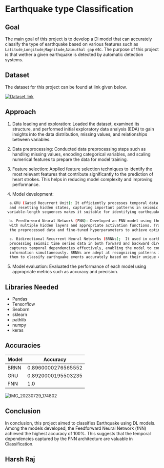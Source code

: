 
# Earthquake type Classification




## Goal


The main goal of this project is to develop a Dl model that can accurately classify the type of earthquake based on various features such as `Latitude`,`Longitude`,`Magnitude`,`Azimuthal gap` etc. The purpose of this project is that wether a given earthquake is detected by automatic detection systems.

## Dataset

The dataset for this project can be found at link given below. 

[![Dataset link](https://img.shields.io/badge/Dataset-Link-yellow.svg)](https://www.kaggle.com/datasets/usgs/earthquake-database)



## Approach

1. Data loading and exploration: Loaded the dataset, examined its structure, and performed initial exploratory data analysis (EDA) to gain insights into the data distribution, missing values, and relationships between variables.

2. Data preprocessing: Conducted data preprocessing steps such as handling missing values, encoding categorical variables, and scaling numerical features to prepare the data for model training.

3. Feature selection: Applied feature selection techniques to identify the most relevant features that contribute significantly to the prediction of heart strokes. This helps in reducing model complexity and improving performance.

4. Model development:

```bash
  a.GRU (Gated Recurrent Unit): It efficiently processes temporal data by selectively updating 
  and resetting hidden states, capturing important patterns in seismic signals. Its ability to handle
 variable-length sequences makes it suitable for identifying earthquake patterns in time-series data.
```
    
```bash
  b. Feedforward Neural Network (FNN): Developed an FNN model using the Keras library 
  with multiple hidden layers and appropriate activation functions. Trained the model using  
  the preprocessed data and fine-tuned hyperparameters to achieve optimal performance.
```
```bash
  c. Bidirectional Recurrent Neural Networks (BRNNs);  It used in earthquake classification by 
  processing seismic time series data in both forward and backward directions. This architecture 
  captures temporal dependencies effectively, enabling the model to consider past and future 
  information simultaneously. BRNNs are adept at recognizing patterns in the seismic signals, allowing  
  them to classify earthquake events accurately based on their unique characteristics.
```
5. Model evaluation: Evaluated the performance of each model using appropriate metrics such as accuracy and precision. 
     

## Libraries Needed

- Pandas
- Tensorflow
- Seaborn
- sklearn
- pathlib
- numpy
- keras

## Accuracies

| Model            | Accuracy                                                               |
| ----------------- | ------------------------------------------------------------------ |
| BRNN |  0.8960000276565552 |
| GRU |0.8920000195503235 |
| FNN| 1.0 |

   ![IMG_20230729_174802](https://github.com/RAJharsh02/Earthquake-type-prediction/assets/118257196/5947898d-04a1-4b1b-8f67-b63254482f68)

## Conclusion
 In conclusion, this project aimed to classifies Earthquake using DL models. Among the models developed, the Feedforward Neural Network (fNN) achieved the highest accuracy of 100%. This suggests that the temporal dependencies captured by the FNN architecture are valuable in Classification. 

## Harsh Raj
